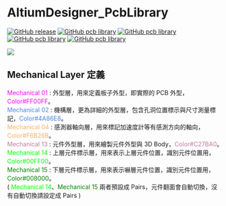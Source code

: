 AltiumDesigner_PcbLibrary
=========================
[![GitHub release](https://img.shields.io/github/release/KitSprout/AltiumDesigner_PcbLibrary.svg)](https://github.com/KitSprout/AltiumDesigner_PcbLibrary/releases)
[![GitHub pcb library](https://img.shields.io/badge/pcb%20library-%20v3.7-yellow.svg)](https://github.com/KitSprout/AltiumDesigner_PcbLibrary/releases/tag/v3.7)
[![GitHub pcb library](https://img.shields.io/badge/pcb%20library-%20v2.18-yellow.svg)](https://github.com/KitSprout/AltiumDesigner_PcbLibrary/releases/tag/v2.18)
[![GitHub pcb library](https://img.shields.io/badge/pcb%20library-%20v1.9-yellow.svg)](https://github.com/KitSprout/AltiumDesigner_PcbLibrary/releases/tag/v1.9)
[![GitHub pcb library](https://img.shields.io/badge/pcb%20library-%20v0.12-yellow.svg)](https://github.com/KitSprout/AltiumDesigner_PcbLibrary/releases/tag/v0.12)
  
<img src="https://lh6.googleusercontent.com/-Yn64tjOW7Vo/U-jG4QG0ZGI/AAAAAAAAKM8/2cyZLPPg3cU/s1600/Package.png" />

Mechanical Layer 定義
---------------------
<font color=#FF00FF>Mechanical 01</font> : 外型層，用來定義板子外型，即實際的 PCB 外型，<font color=#FF00FF>Color#FF00FF</font>。  
<font color=#4A86E8>Mechanical 02</font> : 機構層，更為詳細的外型層，包含孔洞位置標示與尺寸測量標記，<font color=#4A86E8>Color#4A86E8</font>。  
<font color=#F6B26B>Mechanical 04</font> : 感測器軸向層，用來標記加速度計等有感測方向的軸向，<font color=#F6B26B>Color#F6B26B</font>。  
<font color=#C27BA0>Mechanical 13</font> : 元件外型層，用來繪製元件外型與 3D Body，<font color=#C27BA0>Color#C27BA0</font>。  
<font color=#00FF00>Mechanical 14</font> : 上層元件標示層，用來表示上層元件位置，識別元件位置用，<font color=#00FF00>Color#00FF00</font>。  
<font color=#008000>Mechanical 15</font> : 下層元件標示層，用來表示嚇層元件位置，識別元件位置用，<font color=#008000>Color#008000</font>。  
( <font color=#00FF00>Mechanical 14</font>、<font color=#008000>Mechanical 15</font> 兩者預設成 Pairs，元件翻面會自動切換，沒有自動切換請設定成 Pairs )  
